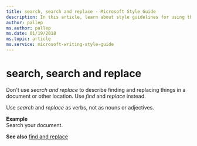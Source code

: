 ```yaml
---
title: search, search and replace - Microsoft Style Guide
description: In this article, learn about style guidelines for using the term 'search and replace' in Microsoft documents and other terms you can use in its place.
author: pallep
ms.author: pallep
ms.date: 01/19/2018
ms.topic: article
ms.service: microsoft-writing-style-guide
---
```


# search, search and replace

Don't use *search and replace* to describe finding and replacing things in a document or other location. Use *find* and *replace* instead.

Use *search* and *replace* as verbs, not as nouns or adjectives.

**Example**  
Search your document. 

**See also** [find and replace](~/a-z-word-list-term-collections/f/find-replace.md)

